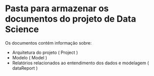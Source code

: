 # Pasta para armazenar os documentos do projeto de Data Science
Os documentos contém informação sobre:

- Arquitetura do projeto ( Project )
- Modelo ( Model )
- Relatórios relacionados ao entendimento dos dados e modelagem ( dataReport )
